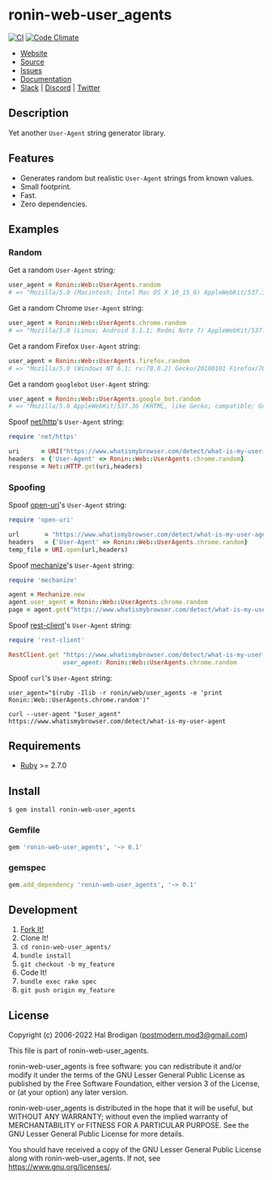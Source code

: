 # ronin-web-user_agents

[![CI](https://github.com/ronin-rb/ronin-web-user_agents/actions/workflows/ruby.yml/badge.svg)](https://github.com/ronin-rb/ronin-web-user_agents/actions/workflows/ruby.yml)
[![Code Climate](https://codeclimate.com/github/ronin-rb/ronin-web-user_agents.svg)](https://codeclimate.com/github/ronin-rb/ronin-web-user_agents)

* [Website](https://ronin-rb.dev/)
* [Source](https://github.com/ronin-rb/ronin-web-user_agents)
* [Issues](https://github.com/ronin-rb/ronin-web-user_agents/issues)
* [Documentation](https://ronin-rb.dev/docs/ronin-web-user_agents/frames)
* [Slack](https://ronin-rb.slack.com) |
  [Discord](https://discord.gg/6WAb3PsVX9) |
  [Twitter](https://twitter.com/ronin_rb)

## Description

Yet another `User-Agent` string generator library.

## Features

* Generates random but realistic `User-Agent` strings from known values.
* Small footprint.
* Fast.
* Zero dependencies.

## Examples

### Random

Get a random `User-Agent` string:

```ruby
user_agent = Ronin::Web::UserAgents.random
# => "Mozilla/5.0 (Macintosh; Intel Mac OS X 10_15_6) AppleWebKit/537.36 (KHTML, like Gecko) Chrome/65.0.3325.230 Safari/537.36"
```

Get a random Chrome `User-Agent` string:

```ruby
user_agent = Ronin::Web::UserAgents.chrome.random
# => "Mozilla/5.0 (Linux; Android 5.1.1; Redmi Note 7) AppleWebKit/537.36 (KHTML, like Gecko) Chrome/97.0.4688.3 Mobile Safari/537.36"
```

Get a random Firefox `User-Agent` string:

```ruby
user_agent = Ronin::Web::UserAgents.firefox.random
# => "Mozilla/5.0 (Windows NT 6.1; rv:78.0.2) Gecko/20100101 Firefox/78.0.2"
```

Get a random `googlebot` `User-Agent` string:

```ruby
user_agent = Ronin::Web::UserAgents.google_bot.random
# => "Mozilla/5.0 AppleWebKit/537.36 (KHTML, like Gecko; compatible; GoogleBot/2.1; +http://www.google.com/bot.html) Chrome/94.0.4602.7 Safari/537.36"
```

Spoof [net/http]'s `User-Agent` string:

```ruby
require 'net/https'

uri      = URI("https://www.whatismybrowser.com/detect/what-is-my-user-agent")
headers  = {'User-Agent' => Ronin::Web::UserAgents.chrome.random}
response = Net::HTTP.get(uri,headers)
```

### Spoofing

Spoof [open-uri]'s `User-Agent` string:

```ruby
require 'open-uri'

url       = "https://www.whatismybrowser.com/detect/what-is-my-user-agent"
headers   = {'User-Agent' => Ronin::Web::UserAgents.chrome.random}
temp_file = URI.open(url,headers)
```

Spoof [mechanize]'s `User-Agent` string:

```ruby
require 'mechanize'

agent = Mechanize.new
agent.user_agent = Ronin::Web::UserAgents.chrome.random
page = agent.get("https://www.whatismybrowser.com/detect/what-is-my-user-agent")
```

Spoof [rest-client]'s `User-Agent` string:

```ruby
require 'rest-client'

RestClient.get "https://www.whatismybrowser.com/detect/what-is-my-user-agent",
               user_agent: Ronin::Web::UserAgents.chrome.random
```

Spoof `curl`'s `User-Agent` string:

```shell
user_agent="$(ruby -Ilib -r ronin/web/user_agents -e 'print Ronin::Web::UserAgents.chrome.random')"

curl --user-agent "$user_agent" https://www.whatismybrowser.com/detect/what-is-my-user-agent
```

[net/http]: https://rubydoc.info/stdlib/net
[open-uri]: https://rubydoc.info/stdlib/open-uri
[mechanize]: https://github.com/sparklemotion/mechanize#readme
[rest-client]: https://github.com/rest-client/rest-client#readme

## Requirements

* [Ruby] >= 2.7.0

## Install

```shell
$ gem install ronin-web-user_agents
```

### Gemfile

```ruby
gem 'ronin-web-user_agents', '~> 0.1'
```

### gemspec

```ruby
gem.add_dependency 'ronin-web-user_agents', '~> 0.1'
```

## Development

1. [Fork It!](https://github.com/ronin-rb/ronin-web-user_agents/fork)
2. Clone It!
3. `cd ronin-web-user_agents/`
4. `bundle install`
5. `git checkout -b my_feature`
6. Code It!
7. `bundle exec rake spec`
8. `git push origin my_feature`

## License

Copyright (c) 2006-2022 Hal Brodigan (postmodern.mod3@gmail.com)

This file is part of ronin-web-user_agents.

ronin-web-user_agents is free software: you can redistribute it and/or modify
it under the terms of the GNU Lesser General Public License as published
by the Free Software Foundation, either version 3 of the License, or
(at your option) any later version.

ronin-web-user_agents is distributed in the hope that it will be useful,
but WITHOUT ANY WARRANTY; without even the implied warranty of
MERCHANTABILITY or FITNESS FOR A PARTICULAR PURPOSE.  See the
GNU Lesser General Public License for more details.

You should have received a copy of the GNU Lesser General Public License
along with ronin-web-user_agents.  If not, see <https://www.gnu.org/licenses/>.

[Ruby]: https://www.ruby-lang.org
